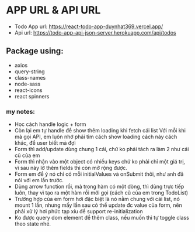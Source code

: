 # APP URL & API URL

- Todo App url: https://react-todo-app-duynhat369.vercel.app/
- Api url: https://todo-app-api-json-server.herokuapp.com/api/todos

## Package using:

- axios
- query-string
- class-names
- node-sass
- react-icons
- react spinners

### my notes:

- Học cách handle logic + form
- Còn lại em tự handle để show thêm loading khi fetch cái list
  Với mỗi khi mà gọi API, em luôn nhớ phải tìm cách show loading cách này cách khác, để user biết mà đợi
- Form thì add/update dùng chung 1 cái, chứ ko phải tách ra làm 2 như cái cũ của em
- Form thì nhận vào một object có nhiều keys chứ ko phải chỉ một giá trị, vì sau này lỡ thêm fields thì còn mở rộng được.
- Form em để ý nó chỉ có mỗi initialValues và onSubmit thôi, như anh đã nói với em lần trước.
- Dùng arrow function rồi, mà trong hàm có một dòng, thì dùng trực tiếp luôn, thay vì tạo ra một hàm rồi mới gọi (cách cũ của em trong TodoList)
- Trường hợp của em form hơi đặc biệt là nó nằm chung với cái list, nó mount 1 lần, nhưng mấy lần sau có thể update đc value của form, nên phải xử lý hơi phức tạp xíu để support re-initialization
- Ko được query dom element để thêm class, nếu muốn thì tự toggle class theo state nhé.
